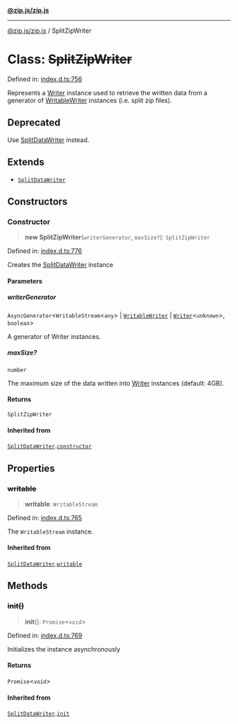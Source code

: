 [**@zip.js/zip.js**](../README.md)

***

[@zip.js/zip.js](../globals.md) / SplitZipWriter

# Class: ~~SplitZipWriter~~

Defined in: [index.d.ts:756](https://github.com/gildas-lormeau/zip.js/blob/ac43341b8867abfc96920b30361a638957ffd437/index.d.ts#L756)

Represents a [Writer](Writer.md) instance used to retrieve the written data from a generator of [WritableWriter](../interfaces/WritableWriter.md) instances  (i.e. split zip files).

## Deprecated

Use [SplitDataWriter](SplitDataWriter.md) instead.

## Extends

- [`SplitDataWriter`](SplitDataWriter.md)

## Constructors

### Constructor

> **new SplitZipWriter**(`writerGenerator`, `maxSize?`): `SplitZipWriter`

Defined in: [index.d.ts:776](https://github.com/gildas-lormeau/zip.js/blob/ac43341b8867abfc96920b30361a638957ffd437/index.d.ts#L776)

Creates the [SplitDataWriter](SplitDataWriter.md) instance

#### Parameters

##### writerGenerator

`AsyncGenerator`\<`WritableStream`\<`any`\> \| [`WritableWriter`](../interfaces/WritableWriter.md) \| [`Writer`](Writer.md)\<`unknown`\>, `boolean`\>

A generator of Writer instances.

##### maxSize?

`number`

The maximum size of the data written into [Writer](Writer.md) instances (default: 4GB).

#### Returns

`SplitZipWriter`

#### Inherited from

[`SplitDataWriter`](SplitDataWriter.md).[`constructor`](SplitDataWriter.md#constructor)

## Properties

### ~~writable~~

> **writable**: `WritableStream`

Defined in: [index.d.ts:765](https://github.com/gildas-lormeau/zip.js/blob/ac43341b8867abfc96920b30361a638957ffd437/index.d.ts#L765)

The `WritableStream` instance.

#### Inherited from

[`SplitDataWriter`](SplitDataWriter.md).[`writable`](SplitDataWriter.md#writable)

## Methods

### ~~init()~~

> **init**(): `Promise`\<`void`\>

Defined in: [index.d.ts:769](https://github.com/gildas-lormeau/zip.js/blob/ac43341b8867abfc96920b30361a638957ffd437/index.d.ts#L769)

Initializes the instance asynchronously

#### Returns

`Promise`\<`void`\>

#### Inherited from

[`SplitDataWriter`](SplitDataWriter.md).[`init`](SplitDataWriter.md#init)
